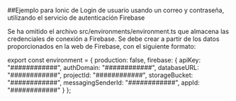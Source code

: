 ##Ejemplo para Ionic de Login de usuario usando un correo y contraseña, utilizando el servicio de autenticación Firebase

Se ha omitido el archivo src/environments/environment.ts que almacena las credenciales de conexión a Firebase. Se debe crear a partir de los datos proporcionados en la web de Firebase, con el siguiente formato:

export const environment = {
  production: false,
  firebase: {
    apiKey: "############",
    authDomain: "############",
    databaseURL: "############",
    projectId: "############",
    storageBucket: "############",
    messagingSenderId: "############",
    appId: "############"
  }
};

